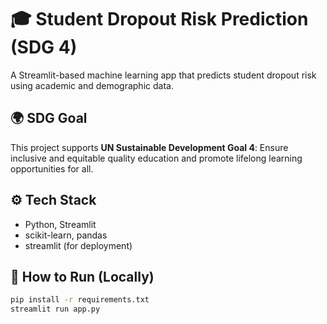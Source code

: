 # 🎓 Student Dropout Risk Prediction (SDG 4)

A Streamlit-based machine learning app that predicts student dropout risk using academic and demographic data.

## 🌍 SDG Goal
This project supports **UN Sustainable Development Goal 4**: Ensure inclusive and equitable quality education and promote lifelong learning opportunities for all.

## ⚙️ Tech Stack
- Python, Streamlit
- scikit-learn, pandas
- streamlit (for deployment)

## 🚀 How to Run (Locally)

```bash
pip install -r requirements.txt
streamlit run app.py
